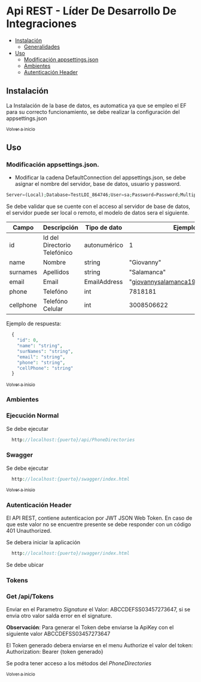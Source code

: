 <a name="inicio"></a>
Api REST - Líder De Desarrollo De Integraciones
=======

+ [Instalación](#instalacion)
 	+ [Generalidades](#general)
+ [Uso](#uso)
    + [Modificación appsettings.json](#appsettingsjson)
    + [Ambientes](#test)
    + [Autenticación Header](#autenticacion)


<a name="instalacion"></a>
## Instalación
La Instalación de la base de datos, es automatica ya que se empleo el EF para su correcto funcionamiento, se debe realizar la configuración del appsettings.json

[<sub>Volver a inicio</sub>](#inicio)
<br>

<a name="uso"></a>
## Uso
<a name="appsettingsjson"></a>
### Modificación appsettings.json.

- Modificar la cadena DefaultConnection del appsettings.json, se debe asignar el nombre del servidor, base de datos, usuario y password.
```php
Server=(Local);Database=TestLDI_864746;User=sa;Password=Password;MultipleActiveResultSets=true
```

Se debe validar que se cuente con el acceso al servidor de base de datos, el servidor puede ser local o remoto, el modelo de datos sera el siguiente.


Campo       | Descripción           | Tipo de dato | Ejemplo
------------|-----------------------|--------------|--------
id          | Id del Directorio Telefónico    | autonumérico     | 1
name      | Nombre   | string       | "Giovanny"
surnames        | Apellidos | string       | "Salamanca"
email     | Email          | EmailAddress     | "giovannysalamanca1986@gmail.com"
phone | Telefóno      | int       | 7818181
cellphone | Telefóno Celular    | int       | 3008506622

Ejemplo de respuesta:

```php
  {
    "id": 0,
    "name": "string",
    "surNames": "string",
    "email": "string",
    "phone": "string",
    "cellPhone": "string"
  }
```
[<sub>Volver a inicio</sub>](#inicio)
<br>

<a name="test"></a>
### Ambientes

### Ejecución Normal
Se debe ejecutar 
```php
  http://localhost:{puerto}/api/PhoneDirectories
```
### Swagger
Se debe ejecutar 
```php
  http://localhost:{puerto}/swagger/index.html
```

[<sub>Volver a inicio</sub>](#inicio)
<br>

<a name="autenticacion"></a>
### Autenticación Header
El API REST, contiene autenticacion por JWT JSON Web Token. En caso de que este valor no se encuentre presente se debe responder con un código 401 Unauthorized.

Se debera iniciar la aplicación

```php
  http://localhost:{puerto}/swagger/index.html
```

Se debe ubicar 
### Tokens
### Get /api/Tokens

Enviar en el Parametro *Signature* el Valor: ABCCDEFSS03457273647, si se envia otro valor salda error en el signature.

**Observación**: Para generar el Token debe enviarse la ApiKey con el siguiente valor ABCCDEFSS03457273647

El Token generado debera enviarse en el menu Authorize el valor del token: Authorization: Bearer {token generado}

Se podra tener acceso a los métodos del *PhoneDirectories*

[<sub>Volver a inicio</sub>](#inicio)

